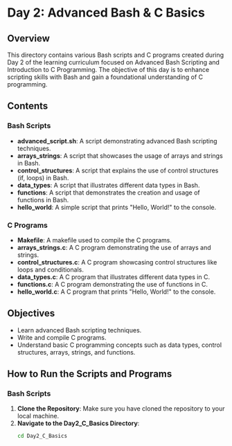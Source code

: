 # Day 2: Advanced Bash & C Basics

## Overview

This directory contains various Bash scripts and C programs created during Day 2 of the learning curriculum focused on Advanced Bash Scripting and Introduction to C Programming. The objective of this day is to enhance scripting skills with Bash and gain a foundational understanding of C programming.

## Contents

### Bash Scripts

- **advanced_script.sh**: A script demonstrating advanced Bash scripting techniques.
- **arrays_strings**: A script that showcases the usage of arrays and strings in Bash.
- **control_structures**: A script that explains the use of control structures (if, loops) in Bash.
- **data_types**: A script that illustrates different data types in Bash.
- **functions**: A script that demonstrates the creation and usage of functions in Bash.
- **hello_world**: A simple script that prints "Hello, World!" to the console.

### C Programs

- **Makefile**: A makefile used to compile the C programs.
- **arrays_strings.c**: A C program demonstrating the use of arrays and strings.
- **control_structures.c**: A C program showcasing control structures like loops and conditionals.
- **data_types.c**: A C program that illustrates different data types in C.
- **functions.c**: A C program demonstrating the use of functions in C.
- **hello_world.c**: A C program that prints "Hello, World!" to the console.

## Objectives

- Learn advanced Bash scripting techniques.
- Write and compile C programs.
- Understand basic C programming concepts such as data types, control structures, arrays, strings, and functions.

## How to Run the Scripts and Programs

### Bash Scripts

1. **Clone the Repository**: Make sure you have cloned the repository to your local machine.
2. **Navigate to the Day2_C_Basics Directory**:
   ```bash
   cd Day2_C_Basics
